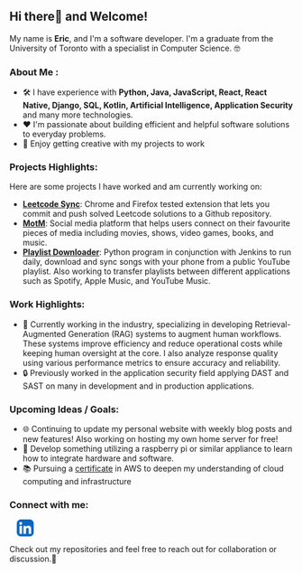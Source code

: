 ## Hi there👋 and Welcome!

My name is **Eric**, and I'm a software developer. I'm a graduate from the University of Toronto with a specialist in Computer Science. 🤓

### About Me :

- 🛠 I have experience with **Python, Java, JavaScript, React, React Native, Django, SQL, Kotlin, Artificial Intelligence, Application Security** and many more technologies.
- ❤ I'm passionate about building efficient and helpful software solutions to everyday problems.
- 🎨 Enjoy getting creative with my projects to work

### Projects Highlights:

Here are some projects I have worked and am currently working on:

- **[Leetcode Sync](https://github.com/galegoer/leetcode_sync)**: Chrome and Firefox tested extension that lets you commit and push solved Leetcode solutions to a Github repository.
- **[MotM](https://github.com/apps-of-the-millennium/motm)**: Social media platform that helps users connect on their favourite pieces of media including movies, shows, video games, books, and music.
- **[Playlist Downloader](https://github.com/galegoer/playlist-downloader)**: Python program in conjunction with Jenkins to run daily, download and sync songs with your phone from a public YouTube playlist. Also working to transfer playlists between different applications such as Spotify, Apple Music, and YouTube Music.

### Work Highlights:

- 🤖 Currently working in the industry, specializing in developing Retrieval-Augmented Generation (RAG) systems to augment human workflows. These systems improve efficiency and reduce operational costs while keeping human oversight at the core. I also analyze response quality using various performance metrics to ensure accuracy and reliability.
- 🔒 Previously worked in the application security field applying DAST and SAST on many in development and in production applications.


### Upcoming Ideas / Goals:

- 🌐 Continuing to update my personal website with weekly blog posts and new features! Also working on hosting my own home server for free!
- 🥧 Develop something utilizing a raspberry pi or similar appliance to learn how to integrate hardware and software.
- 📚 Pursuing a [certificate](https://aws.amazon.com/certification/certified-cloud-practitioner/) in AWS to deepen my understanding of cloud computing and infrastructure

### Connect with me:
<a href="https://www.linkedin.com/in/eric-galego/" target="blank"><img align="center" src="https://github.com/galegoer/galegoer/blob/main/icons/linkedin.svg" alt="galegoer" height="30" width="30" style="margin-left: 13px"/></a>

Check out my repositories and feel free to reach out for collaboration or discussion.🙂